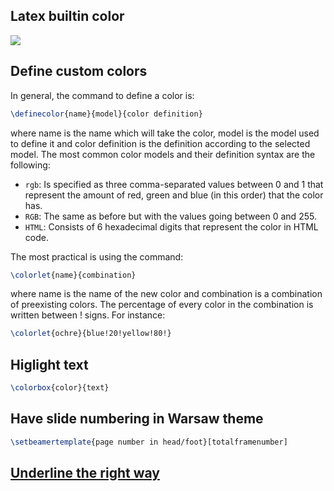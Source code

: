 ## Latex builtin color
![](https://latex-beamer.com/wp-content/uploads/2021/08/Base-Colors-Latex-Beamer.webp)

## Define custom colors
In general, the command to define a color is:
```tex
\definecolor{name}{model}{color definition}
```
where name is the name which will take the color, model is the model used
to define it and color definition is the definition according to the selected
model. The most common color models and their definition syntax are the
following:

- `rgb`: Is specified as three comma-separated values between 0 and 1 that represent the amount of red, green and blue (in this order) that the color has.
- `RGB`: The same as before but with the values going between 0 and 255.
- `HTML`: Consists of 6 hexadecimal digits that represent the color in HTML code.

The most practical is using the command:
```tex
\colorlet{name}{combination}
```
where name is the name of the new color and combination is a combination of preexisting colors. The percentage of every color in the combination is written between ! signs. For instance:
```tex
\colorlet{ochre}{blue!20!yellow!80!}
```

## Higlight text
```tex
\colorbox{color}{text}
```
## Have slide numbering in Warsaw theme 
```tex
\setbeamertemplate{page number in head/foot}[totalframenumber]
```

## [Underline the right way](https://alexwlchan.net/2017/latex-underlines/)
